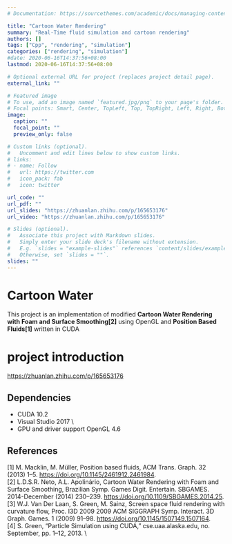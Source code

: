 ```yaml
---
# Documentation: https://sourcethemes.com/academic/docs/managing-content/

title: "Cartoon Water Rendering"
summary: "Real-Time fluid simulation and cartoon rendering"
authors: []
tags: ["Cpp", "rendering", "simulation"]
categories: ["rendering", "simulation"]
#date: 2020-06-16T14:37:56+08:00
lastmod: 2020-06-16T14:37:56+08:00

# Optional external URL for project (replaces project detail page).
external_link: ""

# Featured image
# To use, add an image named `featured.jpg/png` to your page's folder.
# Focal points: Smart, Center, TopLeft, Top, TopRight, Left, Right, BottomLeft, Bottom, BottomRight.
image:
  caption: ""
  focal_point: ""
  preview_only: false

# Custom links (optional).
#   Uncomment and edit lines below to show custom links.
# links:
# - name: Follow
#   url: https://twitter.com
#   icon_pack: fab
#   icon: twitter

url_code: ""
url_pdf: ""
url_slides: "https://zhuanlan.zhihu.com/p/165653176"
url_video: "https://zhuanlan.zhihu.com/p/165653176"

# Slides (optional).
#   Associate this project with Markdown slides.
#   Simply enter your slide deck's filename without extension.
#   E.g. `slides = "example-slides"` references `content/slides/example-slides.md`.
#   Otherwise, set `slides = ""`.
slides: ""
---
```


# Cartoon Water
This project is an implementation of modified **Cartoon Water Rendering with Foam and Surface Smoothing[2]** using OpenGL and **Position Based Fluids[1]** written in CUDA

# project introduction
https://zhuanlan.zhihu.com/p/165653176

## Dependencies
- CUDA 10.2
- Visual Studio 2017 \
- GPU and driver support OpenGL 4.6


## References
[1] M. Macklin, M. Müller, Position based fluids, ACM Trans. Graph. 32 (2013) 1–5. https://doi.org/10.1145/2461912.2461984. \
[2] L.D.S.R. Neto, A.L. Apolinário, Cartoon Water Rendering with Foam and Surface Smoothing, Brazilian Symp. Games Digit. Entertain. SBGAMES. 2014-December (2014) 230–239. https://doi.org/10.1109/SBGAMES.2014.25. \
[3] W.J. Van Der Laan, S. Green, M. Sainz, Screen space fluid rendering with curvature flow, Proc. I3D 2009 2009 ACM SIGGRAPH Symp. Interact. 3D Graph. Games. 1 (2009) 91–98. https://doi.org/10.1145/1507149.1507164. \
[4] S. Green, “Particle Simulation using CUDA,” cse.uaa.alaska.edu, no. September, pp. 1–12, 2013. \